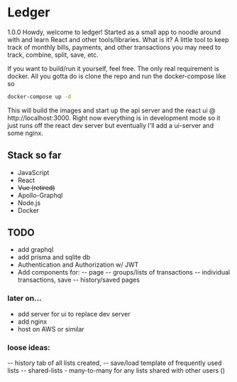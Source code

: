 # Ledger

1.0.0
Howdy, welcome to ledger! Started as a small app to noodle around with and learn React and other tools/libraries. What is it? A little tool to keep track of monthly bills, payments, and other transactions you may need to track, combine, split, save, etc.

If you want to build/run it yourself, feel free. The only real requirement is docker. All you gotta do is clone the repo and run the docker-compose like so
```bash
docker-compose up -d
```
This will build the images and start up the api server and the react ui @ http://localhost:3000. Right now everything is in development mode so it just runs off the react dev server but eventually I'll add a ui-server and some nginx.

## Stack so far
- JavaScript
- React
- <s>Vue (retired)</s>
- Apollo-Graphql
- Node.js
- Docker

## TODO
- add graphql
- add prisma and sqlite db
- Authentication and Authorization w/ JWT
- Add components for:
-- page
-- groups/lists of transactions
-- individual transactions, save
-- history/saved pages

### later on...
- add server for ui to replace dev server
- add nginx
- host on AWS or similar

### loose ideas: 
-- history tab of all lists created, 
-- save/load template of frequently used lists
-- shared-lists - many-to-many for any lists shared with other users ()
